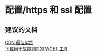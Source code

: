 <properties
    pageTitle="configuration/https and ssl configuration"
    description="配置/https 和 ssl 配置"
    service="microsoft.cdn"
    resource="profiles"
    authors="aashu"
    displayOrder=""
    selfHelpType="generic"
    supportTopicIds="32302790"
    resourceTags=""
    productPesIds="15528"
    cloudEnvironments="public"
/>


# 配置/https 和 ssl 配置


## **建议的文档**
[CDN 最佳实践](https://azure.microsoft.com/documentation/articles/best-practices-cdn/)<br>
[下载用于故障排除的 WGET 工具](http://gnuwin32.sourceforge.net/packages/wget.htm)



<!--HONumber=Jul16_HO4-->


